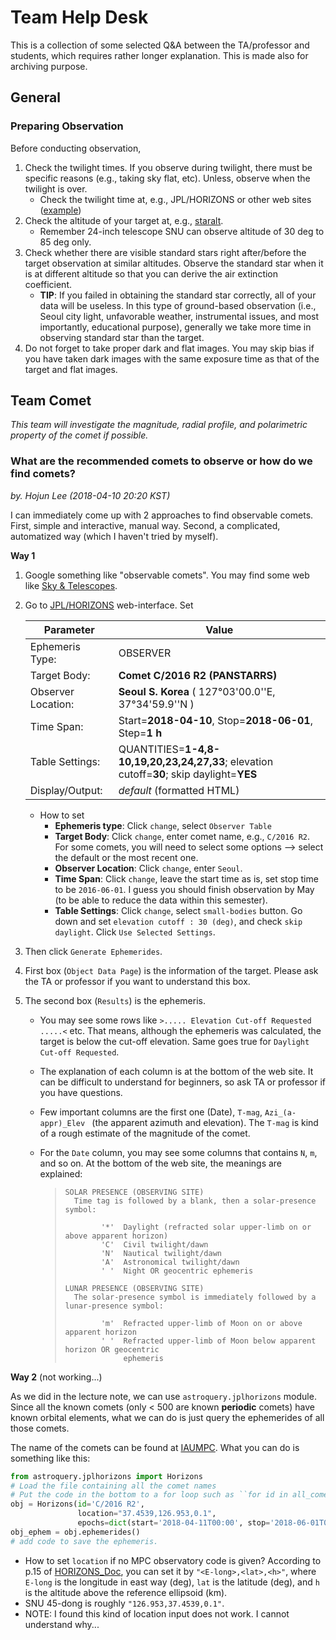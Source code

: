 # Team Help Desk

This is a collection of some selected Q&A between the TA/professor and students, which requires rather longer explanation. This is made also for archiving purpose.

## General

### Preparing Observation

Before conducting observation,

1. Check the twilight times. If you observe during twilight, there must be specific reasons (e.g., taking sky flat, etc). Unless, observe when the twilight is over.
   * Check the twilight time at, e.g., JPL/HORIZONS or other web sites ([example](http://suncalc.net/#/37.5665,126.978,6/2018.04.14/14:08))
2. Check the altitude of your target at, e.g., [staralt](http://catserver.ing.iac.es/staralt/).
   * Remember 24-inch telescope SNU can observe altitude of 30 deg to 85 deg only.
3. Check whether there are visible standard stars right after/before the target observation at similar altitudes. Observe the standard star when it is at different altitude so that you can derive the air extinction coefficient.
   * **TIP**: If you failed in obtaining the standard star correctly, all of your data will be useless. In this type of ground-based observation (i.e., Seoul city light, unfavorable weather, instrumental issues, and most importantly, educational purpose), generally we take more time in observing standard star than the target. 
4. Do not forget to take proper dark and flat images. You may skip bias if you have taken dark images with the same exposure time as that of the target and flat images.



## Team Comet

*This team will investigate the magnitude, radial profile, and polarimetric property of the comet if possible.*

### What are the recommended comets to observe or how do we find comets?

*by. Hojun Lee (2018-04-10 20:20 KST)*

I can immediately come up with 2 approaches to find observable comets. First, simple and interactive, manual way. Second, a complicated, automatized way (which I haven't tried by myself).

**Way 1**

1. Google something like "observable comets". You may find some web like [Sky & Telescopes](http://www.skyandtelescope.com/observing/bright-comet-prospects-for-2018/).

2. Go to [JPL/HORIZONS](https://ssd.jpl.nasa.gov/horizons.cgi#results) web-interface. Set

   | Parameter          | Value                                                        |
   | ------------------ | ------------------------------------------------------------ |
   | Ephemeris Type:    | OBSERVER                                                     |
   | Target Body:       | **Comet C/2016 R2 (PANSTARRS)**                              |
   | Observer Location: | **Seoul** **S. Korea** ( 127°03'00.0''E, 37°34'59.9''N )     |
   | Time Span:         | Start=**2018-04-10**, Stop=**2018-06-01**, Step=**1** **h**  |
   | Table Settings:    | QUANTITIES=**1-4,8-10,19,20,23,24,27,33**; elevation cutoff=**30**; skip daylight=**YES** |
   | Display/Output:    | *default* (formatted HTML)                                   |

   * How to set
     * **Ephemeris type**: Click ``change``,  select ``Observer Table``
     * **Target Body**: Click ``change``, enter comet name, e.g., ``C/2016 R2``. For some comets, you will need to select some options --> select the default or the most recent one.
     * **Observer Location**: Click ``change``, enter ``Seoul``.
     * **Time Span**: Click ``change``, leave the start time as is, set stop time to be ``2016-06-01``. I guess you should finish observation by May (to be able to reduce the data within this semester).
     * **Table Settings**: Click ``change``, select ``small-bodies`` button. Go down and set ``elevation cutoff : 30 (deg)``, and check ``skip daylight``. Click ``Use Selected Settings``.

3. Then click ``Generate Ephemerides``.

4. First box (``Object Data Page``) is the information of the target. Please ask the TA or professor if you want to understand this box.

5. The second box (``Results``) is the ephemeris. 

   * You may see some rows like ``>..... Elevation Cut-off Requested .....<`` etc. That means, although the ephemeris was calculated, the target is below the cut-off elevation. Same goes true for ``Daylight Cut-off Requested``. 

   * The explanation of each column is at the bottom of the web site. It can be difficult to understand for beginners, so ask TA or professor if you have questions.

   * Few important columns are the first one (Date), ``T-mag``, ``Azi_(a-appr)_Elev `` (the apparent azimuth and elevation). The ``T-mag`` is kind of a rough estimate of the magnitude of the comet.

   * For the ``Date`` column, you may see some columns that contains ``N``, ``m``, and so on. At the bottom of the web site, the meanings are explained:

     > ```
     > SOLAR PRESENCE (OBSERVING SITE)
     >   Time tag is followed by a blank, then a solar-presence symbol:
     >
     >         '*'  Daylight (refracted solar upper-limb on or above apparent horizon)
     >         'C'  Civil twilight/dawn
     >         'N'  Nautical twilight/dawn
     >         'A'  Astronomical twilight/dawn
     >         ' '  Night OR geocentric ephemeris
     >
     > LUNAR PRESENCE (OBSERVING SITE)
     >   The solar-presence symbol is immediately followed by a lunar-presence symbol:
     >
     >         'm'  Refracted upper-limb of Moon on or above apparent horizon
     >         ' '  Refracted upper-limb of Moon below apparent horizon OR geocentric
     >              ephemeris
     > ```




**Way 2** (not working...)

As we did in the lecture note, we can use ``astroquery.jplhorizons`` module. Since all the known comets  (only < 500 are known **periodic** comets) have known orbital elements, what we can do is just query the ephemerides of all those comets.

The name of the comets can be found at [IAUMPC](https://www.minorplanetcenter.net/iau/lists/PeriodicCodes.html). What you can do is something like this:

```python
from astroquery.jplhorizons import Horizons
# Load the file containing all the comet names
# Put the code in the bottom to a for loop such as ``for id in all_comet_names:``
obj = Horizons(id='C/2016 R2',
               location="37.4539,126.953,0.1",
               epochs=dict(start='2018-04-11T00:00', stop='2018-06-01T00:00', step='1h'))
obj_ephem = obj.ephemerides()
# add code to save the ephemeris.
```

* How to set ``location`` if no MPC observatory code is given? According to p.15 of [HORIZONS_Doc](ftp://ssd.jpl.nasa.gov/pub/ssd/Horizons_doc.pdf), you can set it by ``"<E-long>,<lat>,<h>"``, where ``E-long`` is the longitude in east way (deg), ``lat`` is the latitude (deg), and ``h`` is the altitude above the reference ellipsoid (km).
* SNU 45-dong is roughly ``"126.953,37.4539,0.1"``.
* NOTE: I found this kind of location input does not work. I cannot understand why...